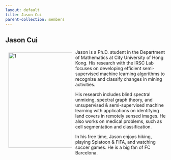 ```yaml
---
layout: default
title: Jason Cui
parent-collection: members
---
```


## Jason Cui
<img src="/media/members/hd/jason_cui.png" alt="1" width = 200px height = 300px style="object-fit: cover; float: left; margin: 10px">

Jason is a Ph.D. student in the Department of Mathematics at City University of Hong Kong. His research with the IRSC Lab focuses on developing efficient semi-supervised machine learning algorithms to recognize and classify changes in mining activities. 


His research includes blind spectral unmixing, spectral graph theory, and unsupervised & semi-supervised machine learning with applications on identifying land covers in remotely sensed images. He also works on medical problems, such as cell segmentation and classification.


In his free time, Jason enjoys hiking, playing Splatoon & FIFA, and watching soccer games. He is a big fan of FC Barcelona.